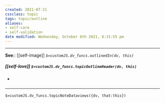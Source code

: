 ```yaml
---
created: 2021-07-21
cssclass: topic
tags: topic/outline
aliases:
- self-care
- self-validation
date modified: Wednesday, October 6th 2021, 6:31:55 pm
---
```


---

**See**:: [[self-image]]
*`$=customJS.dv_funcs.outlinedIn(dv, this)`*


##### [[self-love]] `$=customJS.dv_funcs.topicOutlineHeader(dv, this)`

-

### <hr class="dataviews"/>

`$=customJS.dv_funcs.topicNoteDataviews({dv, that:this})`

